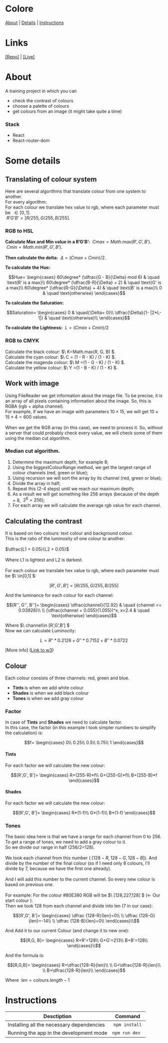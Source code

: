 # Colore

[About](#about) |
[Details](#some-details) |
[Instructions](#instructions)

# Links

<a href="https://github.com/skyzavr/theColour">[Repo]</a> |
<a href="https://the-colour.vercel.app">[Live]</a> 
# About

A training project in which you can

- check the contrast of colours
- choose a palette of colours
- get colours from an image (it might take quite a time)

### Stack

- React
- React-router-dom

# Some details

## Translating of colour system

Here are several algorithms that translate colour from one system to another.\
For every algorithm:\
For each colour we translate hex value to rgb, where each parameter must be $\ \in[0,1]$.\
$\ R’G’B’=[R/255,G/255,B/255]$.

### RGB to HSL

**Calculate Max and Min value in a R’G’B’:**
$\ Cmax=Math.max(R’,G’,B’)$.\
$\ Cmin=Math.min(R’,G’,B’)$.\
\
**Then calculate the delta:**
$\ \Delta=(Cmax+Cmin)/2$.

**To calculate the Hue:**

```math
Hue=
\begin{cases}
60\degree* (\dfrac{G - B}{\Delta} mod 6) & \quad \text{R' is a max}\\
60\degree* (\dfrac{B-R}{\Delta} + 2) & \quad \text{G' is a max}\\
60\degree* (\dfrac{R-G}{\Delta} + 4) & \quad \text{B' is a max}\\
0 & \quad \text{otherwise}
\end{cases}
```

**To calculate the Saturation:**

```math f=
Saturation=
\begin{cases}
0 & \quad{\Delta= 0}\\
\dfrac{\Delta}{1- |2*L-1|} & \quad \text{otherwise}\\
\end{cases}
```

**To calculate the Lightness:**
$\ L=(Cmax + Cmin) / 2$

### RGB to CMYK

Calculate the black colour: $\ K=Math.max(R, G, B) $.\
Calculate the cyan colour: $\ C = (1 - R - K) / (1 - K) $.\
Calculate the magenda colour: $\ M =(1 - G - K) / (1 - K) $.\
Calculate the yellow colour: $\ Y =(1 - B - K) / (1 - K) $.

## Work with image

Using FileReader we get information about the image file. To be precise, it is an array of all pixels containing information about the image. So, this is RGBA (rgb + alpha channel).\
For example, if we have an image with parameters ${10} \times {15}$, we will get ${10} \times {15}\times {4}= 600$ values.\
\
When we get the RGB array (in this case), we need to process it. So, without a server that could probably check every value, we will check some of them using the median cut algorithm.

### Median cut algorithm.

1. Determine the maximum depth, for example 8;
2. Using the biggestColourRange method, we get the largest range of colour channels (red, green or blue);
3. Using recursion we will sort the array by its channel (red, green or blue);
4. Divide the array in half;
5. Repeat this (2-4 steps) until we reach our maximum depth;
6. As a result we will get something like 256 arrays (because of the depth = 8, $\ 2^8=256$);
7. For each array we will calculate the average rgb value for each channel.

## Calculating the contrast

It is based on two colours: text colour and background colour.\
This is the ratio of the luminosity of one colour to another:\
\
$\dfrac{L1 + 0.05}{L2 + 0.05}$\
\
Where L1 is lightest and L2 is darkest.\
\
For each colour we translate hex value to rgb, where each parameter must be $\ \in[0,1] $:

```math
[R', G', B']=[R/255, G/255, B/255]
```

And the luminance for each colour for each channel:

```math
[R'', G'', B'']=
\begin{cases}
\dfrac{channel}{12.92} & \quad {channel <= 0.03928}\\
\\
(\dfrac{channel + 0.055}{1.055})^x, x=2.4 & \quad \text{otherwise}
\end{cases}
```

Where $\ channel\in [R’,G’,B’] $\
Now we can calculate Luminocity:

```math
L=R'' * 0.2126 + G'' * 0.7152 + B ''* 0.0722
```

[More info] (<a href= "https://www.w3.org/WAI/WCAG21/Techniques/general/G18">Link to w3</a>)

## Colour

Each colour consists of three channels: red, green and blue.

- <b>Tints </b>is when we add white colour
- <b>Shades</b> is when we add black colour
- <b>Tones </b>is when we add gray colour

### Factor

In case of <b>Tints</b> and <b>Shades</b> we need to calculate factor.\
In this case, the factor (in this example I took simpler numbers to simplify the calculation) is:

```math
f=
\begin{cases}
0\\
0.25\\
0.5\\
0.75\\
1
\end{cases}
```

#### Tints

For each factor we will calculate the new colour:

```math
[R',G', B']=
\begin{cases}
R+(255-R)*f\\
G+(255-G)*f\\
B+(255-B)*f
\end{cases}
```

#### Shades

For each factor we will calculate the new colour:

```math
[R',G', B']=
\begin{cases}
R*(1-f)\\
G*(1-f)\\
B*(1-f)
\end{cases}
```

### Tones

The basic idea here is that we have a range for each channel from 0 to 256. To get a range of tones, we need to add a gray colour to it.\
So we divide our range in half (256/2=128).\
\
We took each channel from this number ($\ [128-R, 128-G, 128-B]$). And divide by the number of the final colour (so if I need only 8 colours, I'll divide by 7, because we have the first one already).\
\
And I will add this number to the current channel. So every new colour is based on previous one.\
\
For example:
For the colour #80E380 RGB will be $\ [128,227,128] $ (<- Our start colour ).\
Then we took 128 from each channel and divide into len (7 in our case):

```math
[R',G', B']=
\begin{cases}
\dfrac {128-R}{len}=0\\
\\
\dfrac {128-G}{len}=-14\\
\\
\dfrac {128-B}{len}=0\\
\end{cases}\\
```

And Add it to our current Colour (and change it to new one):

```math
[R,G, B]=
\begin{cases}
R+R'=128\\
G+G'=213\\
B+B'=128\\
\end{cases}\\
```

And the formula is:

```math
[R,G,B]=
\begin{cases}
R+\dfrac{128-R}{len}\\
\\
G+\dfrac{128-R}{len}\\
\\
B+\dfrac{128-R}{len}\\
\end{cases}
```

Where $\ len = colours.length-1$

# Instructions

| Desctiption                               |    Command     |
| ----------------------------------------- | :------------: |
| Installing all the necessary dependencies | `npm install`  |
| Running the app in the development mode   | `npm run dev ` |
